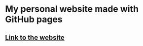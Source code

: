 # My personal website made with GitHub pages
## [Link to the website](https://popov23cso.github.io/popov23.github.io/)
